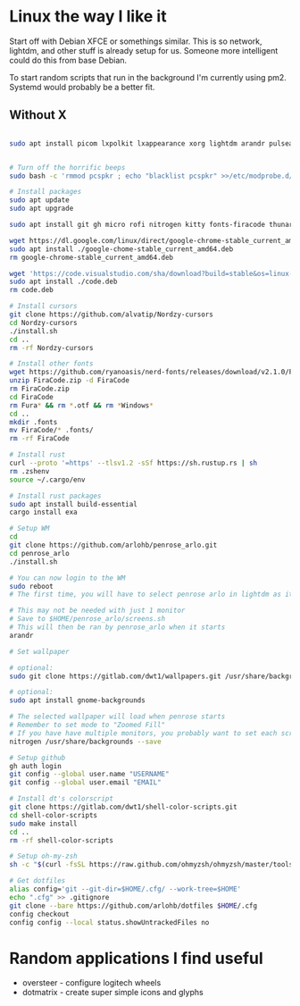 # Linux the way I like it

Start off with Debian XFCE or somethings similar. This is so network, lightdm, and other stuff is already setup for us.
Someone more intelligent could do this from base Debian.

To start random scripts that run in the background I'm currently using pm2. Systemd would probably be a better fit.

## Without X

```bash

sudo apt install picom lxpolkit lxappearance xorg lightdm arandr pulseaudio pavucontrol alsa-utils gnome-screenshot feh zip -y

```

```bash

# Turn off the horrific beeps
sudo bash -c 'rmmod pcspkr ; echo "blacklist pcspkr" >>/etc/modprobe.d/blacklist.conf'

# Install packages
sudo apt update
sudo apt upgrade

sudo apt install git gh micro rofi nitrogen kitty fonts-firacode thunar mousepad zsh bat lxappearance neofetch curl unzip gnome-keyring -y

wget https://dl.google.com/linux/direct/google-chrome-stable_current_amd64.deb
sudo apt install ./google-chome-stable_current_amd64.deb
rm google-chrome-stable_current_amd64.deb

wget 'https://code.visualstudio.com/sha/download?build=stable&os=linux-deb-x64' -O code.deb
sudo apt install ./code.deb
rm code.deb

# Install cursors
git clone https://github.com/alvatip/Nordzy-cursors
cd Nordzy-cursors
./install.sh
cd ..
rm -rf Nordzy-cursors

# Install other fonts
wget https://github.com/ryanoasis/nerd-fonts/releases/download/v2.1.0/FiraCode.zip
unzip FiraCode.zip -d FiraCode
rm FiraCode.zip
cd FiraCode
rm Fura* && rm *.otf && rm *Windows*
cd ..
mkdir .fonts
mv FiraCode/* .fonts/
rm -rf FiraCode

# Install rust
curl --proto '=https' --tlsv1.2 -sSf https://sh.rustup.rs | sh
rm .zshenv
source ~/.cargo/env

# Install rust packages
sudo apt install build-essential
cargo install exa

# Setup WM
cd
git clone https://github.com/arlohb/penrose_arlo.git
cd penrose_arlo
./install.sh

# You can now login to the WM
sudo reboot
# The first time, you will have to select penrose arlo in lightdm as it is not the default Xsession

# This may not be needed with just 1 monitor
# Save to $HOME/penrose_arlo/screens.sh
# This will then be ran by penrose_arlo when it starts
arandr

# Set wallpaper

# optional:
sudo git clone https://gitlab.com/dwt1/wallpapers.git /usr/share/backgrounds/dt

# optional:
sudo apt install gnome-backgrounds

# The selected wallpaper will load when penrose starts
# Remember to set mode to "Zoomed Fill"
# If you have have multiple monitors, you probably want to set each screen individually instead of "Full Screen"
nitrogen /usr/share/backgrounds --save

# Setup github
gh auth login
git config --global user.name "USERNAME"
git config --global user.email "EMAIL"

# Install dt's colorscript
git clone https://gitlab.com/dwt1/shell-color-scripts.git
cd shell-color-scripts
sudo make install
cd ..
rm -rf shell-color-scripts

# Setup oh-my-zsh
sh -c "$(curl -fsSL https://raw.github.com/ohmyzsh/ohmyzsh/master/tools/install.sh)"

# Get dotfiles
alias config='git --git-dir=$HOME/.cfg/ --work-tree=$HOME'
echo ".cfg" >> .gitignore
git clone --bare https://github.com/arlohb/dotfiles $HOME/.cfg
config checkout
config config --local status.showUntrackedFiles no

```

# Random applications I find useful

- oversteer - configure logitech wheels
- dotmatrix - create super simple icons and glyphs
